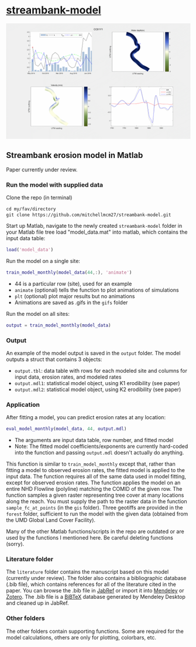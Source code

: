 # [streambank-model](https://mitchellmcm27.github.io/streambank-model)

![Model in action](https://www.github.com/mitchellmcm27/streambank-model/raw/master/gifs/CC01Y1.gif?raw=true "Streambank erosion model animation")

## Streambank erosion model in Matlab

Paper currently under review.

### Run the model with supplied data

Clone the repo (in terminal)

```dos
cd my/fav/directory
git clone https://github.com/mitchellmcm27/streambank-model.git
```

Start up Matlab, navigate to the newly created ```streambank-model``` folder in your Matlab file tree
load "model_data.mat" into matlab, which contains the input data table:

```matlab
load('model_data')
```

Run the model on a single site:

```matlab
train_model_monthly(model_data(44,:), 'animate')
```

* 44 is a particular row (site), used for an example
* ```animate``` (optional) tells the function to plot animations of simulations
* ```plt``` (optional) plot major results but no animations
* Animations are saved as .gifs in the ```gifs``` folder

Run the model on all sites:

```matlab
output = train_model_monthly(model_data)
```

### Output

An example of the model output is saved in the ```output``` folder. The model outputs a struct that contains 3 objects:

* ```output.tbl```: data table with rows for each modeled site and columns for input data, erosion rates, and modeled rates
* ```output.mdl1```: statistical model object, using K1 erodibility (see paper)
* ```output.mdl2```: statistical model object, using K2 erodibility (see paper)

### Application

After fitting a model, you can predict erosion rates at any location:

```matlab
eval_model_monthly(model_data, 44, output.mdl)
```

* The arguments are input data table, row number, and fitted model
* Note: The fitted model coefficients/exponents are currently hard-coded into the function and passing ```output.mdl``` doesn't actually do anything.

This function is similar to ```train_model_monthly``` except that, rather than fitting a model to observed erosion rates, the fitted model is applied to the input data. The function requires all of the same data used in model fitting, except for observed erosion rates. The function applies the model on an entire NHD Flowline (polyline) matching the COMID of the given row. The function samples a given raster representing tree cover at many locations along the reach. You must supply the path to the raster data in the function ```sample_fc_at_points``` (in the ```gis``` folder). Three geotiffs are provided in the ```forest``` folder, sufficient to run the model with the given data (obtained from the UMD Global Land Cover Facility).

Many of the other Matlab functions/scripts in the repo are outdated or are used by the functions I mentioned here. Be careful deleting functions (sorry).

### Literature folder

The ```literature``` folder contains the manuscript based on this model (currently under review). The folder also contains a bibliographic database (.bib file), which contains references for all of the literature cited in the paper. You can browse the .bib file in [JabRef](https://www.fosshub.com/JabRef.html) or import it into [Mendeley](https://www.mendeley.com/) or [Zotero](https://www.zotero.org/). The .bib file is a [BiBTeX](http://www.bibtex.org/) database generated by Mendeley Desktop and cleaned up in JabRef.

### Other folders

The other folders contain supporting functions. Some are required for the model calculations, others are only for plotting, colorbars, etc.
